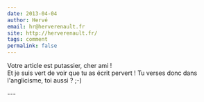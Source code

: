 ```yaml
---
date: 2013-04-04
author: Hervé
email: hr@herverenault.fr
site: http://herverenault.fr/
tags: comment
permalink: false
---
```


<p>Votre article est putassier, cher ami !<br />
Et je suis vert de voir que tu as écrit pervert ! Tu verses donc dans l'anglicisme, toi aussi ? ;-)</p>
---